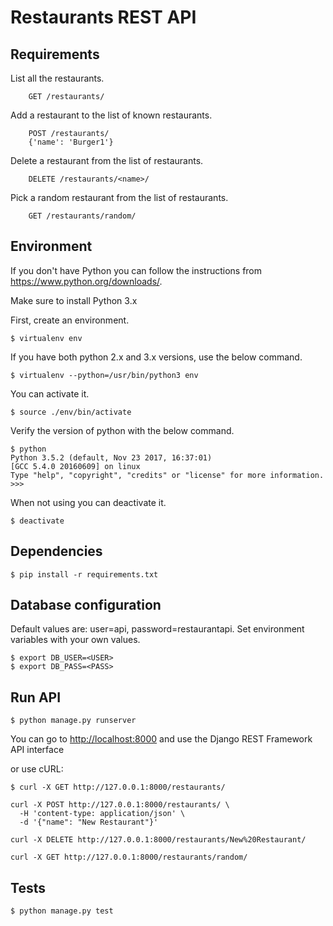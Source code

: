 # Restaurants REST API

## Requirements

List all the restaurants.
```
    GET /restaurants/
```

Add a restaurant to the list of known restaurants.

```
    POST /restaurants/
    {'name': 'Burger1'}
```

Delete a restaurant from the list of restaurants.
```
    DELETE /restaurants/<name>/
```

Pick a random restaurant from the list of restaurants.
```
    GET /restaurants/random/
```

## Environment

If you don't have Python you can follow the instructions from https://www.python.org/downloads/.

Make sure to install Python 3.x

First, create an environment.
```
$ virtualenv env
```
If you have both python 2.x and 3.x versions, use the below command.
```
$ virtualenv --python=/usr/bin/python3 env
```
You can activate it.
```
$ source ./env/bin/activate
```
Verify the version of python with the below command.
```
$ python
Python 3.5.2 (default, Nov 23 2017, 16:37:01)
[GCC 5.4.0 20160609] on linux
Type "help", "copyright", "credits" or "license" for more information.
>>>
```
When not using you can deactivate it.
```
$ deactivate
```

## Dependencies

```
$ pip install -r requirements.txt
```

## Database configuration

Default values are: user=api, password=restaurantapi. Set environment variables
with your own values.

```
$ export DB_USER=<USER>
$ export DB_PASS=<PASS>
```

## Run API

```
$ python manage.py runserver
```

You can go to [http://localhost:8000](http://localhost:8000)
and use the Django REST Framework API interface

or use cURL:

```
$ curl -X GET http://127.0.0.1:8000/restaurants/
```

```
curl -X POST http://127.0.0.1:8000/restaurants/ \
  -H 'content-type: application/json' \
  -d '{"name": "New Restaurant"}'
```
```
curl -X DELETE http://127.0.0.1:8000/restaurants/New%20Restaurant/
```

```
curl -X GET http://127.0.0.1:8000/restaurants/random/
```

## Tests

```
$ python manage.py test
```
